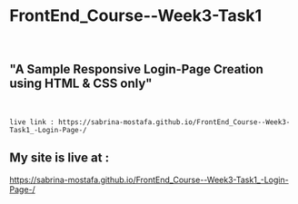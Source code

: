 # FrontEnd_Course--Week3-Task1
<br>

## "A Sample Responsive Login-Page Creation using HTML & CSS only"
<br/>

    live link : https://sabrina-mostafa.github.io/FrontEnd_Course--Week3-Task1_-Login-Page-/

## My site is live at :
https://sabrina-mostafa.github.io/FrontEnd_Course--Week3-Task1_-Login-Page-/
